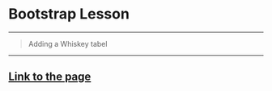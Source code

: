 # Bootstrap Lesson
---
> Adding a Whiskey tabel
---
[Link to the page](https://bootstrap-lesson-openurmind.c9users.io/index.html)
---
